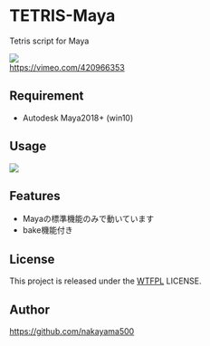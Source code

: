 # TETRIS-Maya
Tetris script for Maya  

[![](https://i.vimeocdn.com/video/896471122_800x600.jpg)](https://vimeo.com/420966353)  
https://vimeo.com/420966353

## Requirement
- Autodesk Maya2018+ (win10)

## Usage
![](usage1.gif)

## Features
- Mayaの標準機能のみで動いています
- bake機能付き

## License
This project is released under the [WTFPL](http://www.wtfpl.net) LICENSE.

## Author
https://github.com/nakayama500
